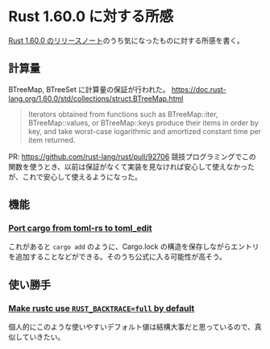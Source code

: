 # Rust 1.60.0 に対する所感
[Rust 1.60.0 のリリースノート](https://github.com/rust-lang/rust/blob/master/RELEASES.md#version-1600-2022-04-07)のうち気になったものに対する所感を書く。

## 計算量
BTreeMap, BTreeSet に計算量の保証が行われた。
https://doc.rust-lang.org/1.60.0/std/collections/struct.BTreeMap.html
> Iterators obtained from functions such as BTreeMap::iter, BTreeMap::values, or BTreeMap::keys produce their items in order by key, and take worst-case logarithmic and amortized constant time per item returned.

PR: https://github.com/rust-lang/rust/pull/92706
競技プログラミングでこの関数を使うとき、以前は保証がなくて実装を見なければ安心して使えなかったが、これで安心して使えるようになった。


## 機能
### [Port cargo from toml-rs to toml_edit](https://github.com/rust-lang/cargo/pull/10086)

これがあると `cargo add` のように、Cargo.lock の構造を保存しながらエントリを追加することなどができる。そのうち公式に入る可能性が高そう。

## 使い勝手

### [Make rustc use `RUST_BACKTRACE=full` by default](https://github.com/rust-lang/rust/pull/93566)

個人的にこのような使いやすいデフォルト値は結構大事だと思っているので、真似していきたい。
